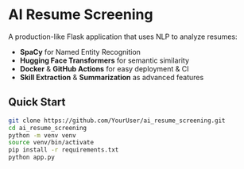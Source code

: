 # AI Resume Screening

A production-like Flask application that uses NLP to analyze resumes:
- **SpaCy** for Named Entity Recognition
- **Hugging Face Transformers** for semantic similarity
- **Docker** & **GitHub Actions** for easy deployment & CI
- **Skill Extraction** & **Summarization** as advanced features

## Quick Start

```bash
git clone https://github.com/YourUser/ai_resume_screening.git
cd ai_resume_screening
python -m venv venv
source venv/bin/activate
pip install -r requirements.txt
python app.py